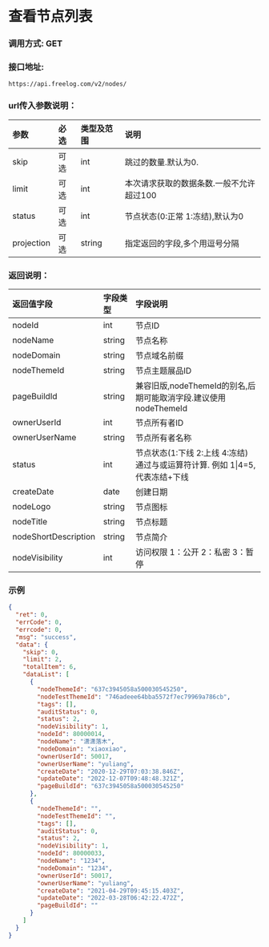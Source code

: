 # 查看节点列表



### 调用方式: GET



### 接口地址:

```
https://api.freelog.com/v2/nodes/
```



### url传入参数说明：

| 参数 | 必选 | 类型及范围 | 说明 |
| :--- | :--- | :--- | :--- |
| skip | 可选 | int  | 跳过的数量.默认为0.                      |
| limit | 可选| int  | 本次请求获取的数据条数.一般不允许超过100 |
| status | 可选 | int| 节点状态(0:正常 1:冻结),默认为0 |
| projection | 可选 | string | 指定返回的字段,多个用逗号分隔 |



### 返回说明：

| 返回值字段 | 字段类型 | 字段说明 |
| :--- | :--- | :--- |
| nodeId | int | 节点ID |
| nodeName | string | 节点名称 |
| nodeDomain | string | 节点域名前缀 |
| nodeThemeId | string | 节点主题展品ID |
| pageBuildId | string | 兼容旧版,nodeThemeId的别名,后期可能取消字段.建议使用nodeThemeId |
| ownerUserId | int | 节点所有者ID |
| ownerUserName | string | 节点所有者名称 |
| status | int | 节点状态(1:下线 2:上线 4:冻结) 通过与或运算符计算. 例如 1\|4=5,代表冻结+下线 |
| createDate | date | 创建日期 |
| nodeLogo | string | 节点图标 |
| nodeTitle | string | 节点标题 |
| nodeShortDescription | string | 节点简介 |
| nodeVisibility | int | 访问权限 1：公开 2：私密 3：暂停 |



### 示例

```json
{
  "ret": 0,
  "errCode": 0,
  "errcode": 0,
  "msg": "success",
  "data": {
    "skip": 0,
    "limit": 2,
    "totalItem": 6,
    "dataList": [
      {
        "nodeThemeId": "637c3945058a500030545250",
        "nodeTestThemeId": "746adeee64bba5572f7ec79969a786cb",
        "tags": [],
        "auditStatus": 0,
        "status": 2,
        "nodeVisibility": 1,
        "nodeId": 80000014,
        "nodeName": "潇潇落木",
        "nodeDomain": "xiaoxiao",
        "ownerUserId": 50017,
        "ownerUserName": "yuliang",
        "createDate": "2020-12-29T07:03:38.846Z",
        "updateDate": "2022-12-07T09:48:48.321Z",
        "pageBuildId": "637c3945058a500030545250"
      },
      {
        "nodeThemeId": "",
        "nodeTestThemeId": "",
        "tags": [],
        "auditStatus": 0,
        "status": 2,
        "nodeVisibility": 1,
        "nodeId": 80000033,
        "nodeName": "1234",
        "nodeDomain": "1234",
        "ownerUserId": 50017,
        "ownerUserName": "yuliang",
        "createDate": "2021-04-29T09:45:15.403Z",
        "updateDate": "2022-03-28T06:42:22.472Z",
        "pageBuildId": ""
      }
    ]
  }
}
```

